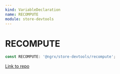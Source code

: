 ```yaml
---
kind: VariableDeclaration
name: RECOMPUTE
module: store-devtools
---
```


# RECOMPUTE

```ts
const RECOMPUTE: '@ngrx/store-devtools/recompute';
```

[Link to repo](https://github.com/ngrx/platform/blob/master/modules/store-devtools/src/reducer.ts#L22-L22)
